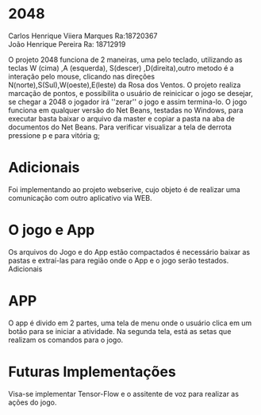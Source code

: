 # 2048

Carlos Henrique Viiera Marques Ra:18720367    
João Henrique Pereira Ra:	18712919

O projeto 2048 funciona de 2 maneiras, uma pelo teclado, utilizando as teclas W (cima) ,A (esquerda), S(descer) ,D(direita),outro metodo é a 
interação pelo mouse, clicando nas direções N(norte),S(Sul),W(oeste),E(leste) da Rosa dos Ventos.
O projeto realiza marcação de pontos, e possibilita o usuário de reinicicar o jogo se desejar, se chegar a 2048 o jogador irá ''zerar'' o jogo
e assim termina-lo.
O jogo funciona em qualquer versão do Net Beans, testadas no Windows, para executar basta baixar o arquivo da master e copiar a pasta na
aba de documentos do Net Beans. 
Para verificar visualizar a tela de derrota pressione p e para vitória g;

# Adicionais

Foi implementando ao projeto webserive, cujo objeto é de realizar uma comunicação com outro aplicativo via WEB.

# O jogo e App

Os arquivos do Jogo e do App estão compactados é necessário baixar as pastas e extraí-las para região onde o App e o jogo serão testados. Adicionais

# APP
O app é divido em 2 partes, uma tela de menu onde o usuário clica em um botão para se iniciar a atividade. Na segunda tela, está as setas que realizam os comandos para o jogo.

# Futuras Implementações

Visa-se implementar Tensor-Flow e o assitente de voz para realizar as ações do jogo.
